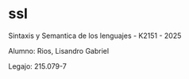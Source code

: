# ssl
Sintaxis y Semantica de los lenguajes - K2151 - 2025

Alumno: Rios, Lisandro Gabriel

Legajo: 215.079-7
